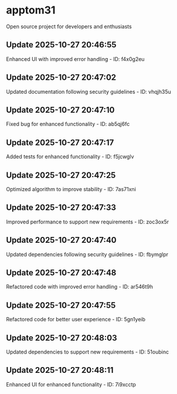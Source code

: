 # apptom31
Open source project for developers and enthusiasts

## Update 2025-10-27 20:46:55
Enhanced UI with improved error handling - ID: f4x0g2eu


## Update 2025-10-27 20:47:02
Updated documentation following security guidelines - ID: vhqjh35u


## Update 2025-10-27 20:47:10
Fixed bug for enhanced functionality - ID: ab5qj6fc


## Update 2025-10-27 20:47:17
Added tests for enhanced functionality - ID: f5jcwglv


## Update 2025-10-27 20:47:25
Optimized algorithm to improve stability - ID: 7as71xni


## Update 2025-10-27 20:47:33
Improved performance to support new requirements - ID: zoc3ox5r


## Update 2025-10-27 20:47:40
Updated dependencies following security guidelines - ID: fbymglpr


## Update 2025-10-27 20:47:48
Refactored code with improved error handling - ID: ar546t9h


## Update 2025-10-27 20:47:55
Refactored code for better user experience - ID: 5gn1yeib


## Update 2025-10-27 20:48:03
Updated dependencies to support new requirements - ID: 51oubinc


## Update 2025-10-27 20:48:11
Enhanced UI for enhanced functionality - ID: 7i9xcctp

